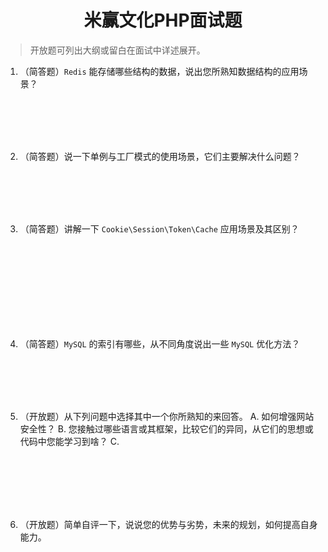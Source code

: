 <center><h1>米赢文化PHP面试题</h1></center>

> 开放题可列出大纲或留白在面试中详述展开。

1. （简答题）`Redis` 能存储哪些结构的数据，说出您所熟知数据结构的应用场景？
<br />
<br />
<br />
<br />

2. （简答题）说一下单例与工厂模式的使用场景，它们主要解决什么问题？
<br />
<br />
<br />
<br />

3. （简答题）讲解一下 `Cookie\Session\Token\Cache` 应用场景及其区别？
<br />
<br />
<br />
<br />
<br />
<br />
<br />
<br />

4. （简答题）`MySQL` 的索引有哪些，从不同角度说出一些 `MySQL` 优化方法？
<br />
<br />
<br />
<br />

5.  （开放题）从下列问题中选择其中一个你所熟知的来回答。
A.  如何增强网站安全性？
B.  您接触过哪些语言或其框架，比较它们的异同，从它们的思想或代码中您能学习到啥？
C.  
<br />
<br />
<br />
<br />
<br />

6. （开放题）简单自评一下，说说您的优势与劣势，未来的规划，如何提高自身能力。

<br />
<br />
<br />
<br />

<!--stackedit_data:
eyJoaXN0b3J5IjpbLTE5ODEzNTkyNCw4MDY3NzIzODcsMjEyNj
k1MjMzNywtMTk0MTAxMDkxNCwxNDgzNjcxMTU3LC00Mjg3MDQz
ODMsMTQ5NDQ3Nzc1NCwtMjEyMDQzMTA1OSwtMTE5MzQ2NDQ4MS
wxNjY1MzY3OTEwLC0xNjMwODA5OTYsLTkzMzk3NTExXX0=
-->